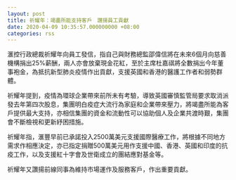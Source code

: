 ```yaml
---
layout: post
title: 祈耀年：竭盡所能支持客戶　讚揚員工貢獻
date: 2020-04-09 10:35:57.000000000 +08:00
categories: rss
---
```


滙控行政總裁祈耀年向員工發信，指自己與財務總監邵偉信將在未來6個月向慈善機構捐出25%薪酬，兩人亦會放棄現金花紅，至於主席杜嘉祺將全數捐出今年董事袍金，為抵抗新型肺炎疫情作出貢獻，支援英國和香港的醫護工作者和弱勢群體。

祈耀年提到，疫情為環球企業帶來前所未有考驗，導致英國審慎監管局要求取消派發去年第四次股息，集團明白疫症大流行為家庭和企業帶來壓力，將竭盡所能為客戶提供最大支持，亦相信集團的資金和流動性可以協助個人及企業共渡時艱，集團會不斷檢視和更新紓困措施。

祈耀年指，滙豐早前已承諾投入2500萬美元支援國際醫療工作，將根據不同地方需求作相應決定，亦已指定捐贈500萬美元用作支援中國、香港、英國和印度的抗疫工作，以及支援紅十字會及世衛成立的團結應對基金等。

祈耀年又讚揚前線同事為維持市場運作及服務客戶，作出重要貢獻。
